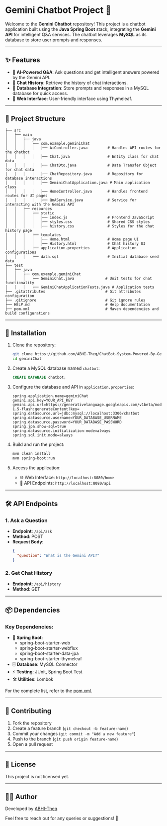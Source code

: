 # Gemini Chatbot Project 🤖

Welcome to the **Gemini Chatbot** repository! This project is a chatbot application built using the **Java Spring Boot** stack, integrating the **Gemini API** for intelligent Q&A services. The chatbot leverages **MySQL** as its database to store user prompts and responses.

---

## ✨ Features
- 🧠 **AI-Powered Q&A**: Ask questions and get intelligent answers powered by the Gemini API.
- 📜 **Chat History**: Retrieve the history of chat interactions.
- 💾 **Database Integration**: Store prompts and responses in a MySQL database for quick access.
- 🎯 **Web Interface**: User-friendly interface using Thymeleaf.

---

## 📁 Project Structure

```
├── src
│   ├── main
│   │   ├── java
│   │   │   ├── com.example.geminiChat
│   │   │   │   ├── AiController.java         # Handles API routes for the chatbot
│   │   │   │   ├── Chat.java                 # Entity class for chat data
│   │   │   │   ├── ChatDto.java              # Data Transfer Object for chat data
│   │   │   │   ├── ChatRepository.java       # Repository for database interactions
│   │   │   │   ├── GeminiChatApplication.java # Main application class
│   │   │   │   ├── HomeController.java       # Handles frontend routes for UI pages
│   │   │   │   ├── QnAService.java           # Service for interacting with the Gemini API
│   │   ├── resources
│   │   │   ├── static
│   │   │   │   ├── index.js                  # Frontend JavaScript
│   │   │   │   ├── styles.css                # Shared CSS styles
│   │   │   │   ├── history.css               # Styles for the chat history page
│   │   │   ├── templates
│   │   │   │   ├── Home.html                 # Home page UI
│   │   │   │   ├── History.html              # Chat history UI
│   │   │   ├── application.properties        # Application configurations
│   │   │   ├── data.sql                      # Initial database seed data
├── test
│   ├── java
│   │   ├── com.example.geminiChat
│   │   │   ├── GeminiChat.java              # Unit tests for chat functionality
│   │   │   ├── GeminiChatApplicationTests.java # Application tests
├── .gitattributes                           # Git attributes configuration
├── .gitignore                               # Git ignore rules
├── HELP.md                                  # Help documentation
├── pom.xml                                  # Maven dependencies and build configurations
```

---

## 🚀 Installation

1. Clone the repository:
   ```bash
   git clone https://github.com/ABHI-Theq/ChatBot-System-Powered-By-Gemini-Api.git
   cd geminiChat
   ```

2. Create a MySQL database named `chatbot`:
   ```sql
   CREATE DATABASE chatbot;
   ```

3. Configure the database and API in `application.properties`:
   ```properties
   spring.application.name=geminiChat
   gemini.api.key=YOUR_API_KEY
   gemini.api.url=https://generativelanguage.googleapis.com/v1beta/models/gemini-1.5-flash:generateContent?key=
   spring.datasource.url=jdbc:mysql://localhost:3306/chatbot
   spring.datasource.username=YOUR_DATABASE_USERNAME
   spring.datasource.password=YOUR_DATABASE_PASSWORD
   spring.jpa.show-sql=true
   spring.datasource.initialization-mode=always
   spring.sql.init.mode=always
   ```

4. Build and run the project:
   ```bash
   mvn clean install
   mvn spring-boot:run
   ```

5. Access the application:
   - 🌐 Web Interface: `http://localhost:8080/home`
   - 🔌 API Endpoints: `http://localhost:8080/api`

---

## 🛠️ API Endpoints

### 1. Ask a Question
- **Endpoint**: `/api/ask`
- **Method**: POST
- **Request Body**:
  ```json
  {
    "question": "What is the Gemini API?"
  }
  ```

### 2. Get Chat History
- **Endpoint**: `/api/history`
- **Method**: GET

---

## 📦 Dependencies

### Key Dependencies:
- 🔧 **Spring Boot**:
  - spring-boot-starter-web
  - spring-boot-starter-webflux
  - spring-boot-starter-data-jpa
  - spring-boot-starter-thymeleaf
- 🗄️ **Database**: MySQL Connector
- ⚡ **Testing**: JUnit, Spring Boot Test
- 🛠️ **Utilities**: Lombok

For the complete list, refer to the [pom.xml](pom.xml).

---

## 🤝 Contributing

1. Fork the repository
2. Create a feature branch (`git checkout -b feature-name`)
3. Commit your changes (`git commit -m "Add a new feature"`)
4. Push to the branch (`git push origin feature-name`)
5. Open a pull request

---

## 📄 License

This project is not licensed yet.

---

## 👨‍💻 Author

Developed by [ABHI-Theq](https://github.com/ABHI-Theq).

Feel free to reach out for any queries or suggestions! 📧

